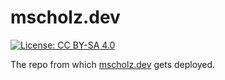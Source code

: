 # mscholz.dev

[![License: CC BY-SA 4.0](https://img.shields.io/badge/License-CC%20BY--SA%204.0-lightgrey.svg)](https://creativecommons.org/licenses/by-sa/4.0/)

The repo from which [mscholz.dev](mscholz.dev) gets deployed.
